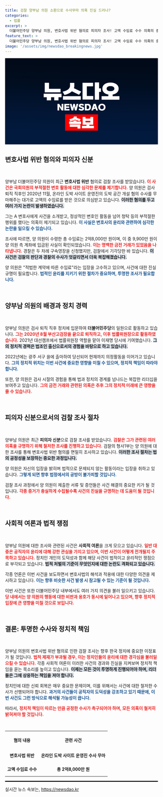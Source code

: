 ```yaml
---
title: 검찰 양부남 의원 소환으로 수사무마 의혹 진실 드러나?
categories:
  - 법률
excerpt: >
  더불어민주당 양부남 의원, 변호사법 위반 혐의로 피의자 조사! 고액 수임료 수수 의혹의 중심에 서며 사건은 점점 더 흥미진진해진다. 그의 해명과 진실은 과연 어떤 결론으로 이끌릴까?
feature_text: >
  더불어민주당 양부남 의원, 변호사법 위반 혐의로 피의자 조사! 고액 수임료 수수 의혹의 중심에 서며 사건은 점점 더 흥미진진해진다. 그의 해명과 진실은 과연 어떤 결론으로 이끌릴까?
image: '/assets/img/newsdao_breakingnews.jpg'
---
```


<p><img src="/assets/img/newsdao_breakingnews.jpg" alt="koreaapp 속보" /></p>

<h2 data-ke-size="size26">변호사법 위반 혐의와 피의자 신분</h2>

<p data-ke-size="size16">&nbsp;</p>

<p>양부남 더불어민주당 의원이 최근 <strong>변호사법 위반</strong> 혐의로 검찰 조사를 받았습니다. <b><span style="color: #ee2323;">이 사건은 국회의원의 부적절한 변호 활동에 대한 심각한 문제를 제기합니다.</span></b> 양 의원은 검사 퇴직 직후인 2020년 11월, 온라인 도박 사이트 운영진의 도박 공간 개설 혐의 수사를 무마해주는 대가로 고액의 수임료를 받은 것으로 의심받고 있습니다. <b><span style="background-color: #21538527;">이러한 혐의를 두고 여러 가지 논란이 발생하였습니다.</span></b></p>

<p>그는 A 변호사에게 사건을 소개받고, 정상적인 변호인 활동을 넘어 청탁 등의 부적절한 행위를 했다는 의혹이 제기되고 있습니다. <b><span style="color: #1a5490;">이 사실은 변호사의 윤리와 관련하여 심각한 논란을 일으킬 수 있습니다.</span></b> </p>

<p>조사에 따르면, 양 의원이 수령한 총 수임료는 2억8,000만 원이며, 이 중 9,900만 원이 양 의원 측 계좌에 입금된 사실이 확인되었습니다. <b><span style="color: #ee2323;">이는 명백한 금전 거래가 있었음을 나타냅니다.</span></b> 경찰은 두 차례 구속영장을 신청했지만, 검찰에서 기각당한 바 있습니다. <b><span style="background-color: #21538527;">이 사건은 검찰의 판단과 경찰의 수사가 엇갈리면서 더욱 복잡해졌습니다.</span></b></p>

<p>양 의원은 "적법한 계약에 따른 수임료"라는 입장을 고수하고 있으며, 사건에 대한 진실 규명이 필요합니다. <b><span style="color: #1a5490;">법적인 윤리를 지키기 위한 절차가 중요하며, 투명한 조사가 필요합니다.</span></b> </p>

<p data-ke-size="size16">&nbsp;</p>

<h2 data-ke-size="size26">양부남 의원의 배경과 정치 경력</h2>

<p data-ke-size="size16">&nbsp;</p>

<p>양부남 의원은 검사 퇴직 직후 정치에 입문하여 <strong>더불어민주당</strong>의 일원으로 활동하고 있습니다. <b><span style="color: #ee2323;">그는 2020년 8월 부산고검장을 끝으로 퇴직하고, 이후 법률위원장으로 활동하였습니다.</span></b> 2021년 대선캠프에서 법률위원장 역할을 맡아 이재명 당시에 기여했습니다. <b><span style="background-color: #21538527;">그의 정치적 경력은 법조인 출신으로서의 경험을 바탕으로 하고 있습니다.</span></b></p>

<p>2022년에는 광주 서구 을에 출마하여 당선되어 현재까지 의정활동을 이어가고 있습니다. <b><span style="color: #1a5490;">그의 정치적 위치는 이번 사건에 중요한 영향을 미칠 수 있으며, 정치적 책임이 따라야 합니다.</span></b> </p>

<p>또한, 양 의원은 검사 시절의 경험을 통해 법과 정치의 경계를 넘나드는 복잡한 리더십을 보여주고 있습니다. <b><span style="color: #ee2323;">그의 금전 거래와 관련된 의혹은 추후 그의 정치적 미래에 큰 영향을 줄 수 있습니다.</span></b> </p>

<p data-ke-size="size16">&nbsp;</p>

<h2 data-ke-size="size26">피의자 신분으로서의 검찰 조사 절차</h2>

<p data-ke-size="size16">&nbsp;</p>

<p>양부남 의원은 최근 <strong>피의자 신분</strong>으로 검찰 조사를 받았습니다. <b><span style="color: #ee2323;">검찰은 그가 관련된 여러 의혹을 규명하기 위해 철저한 조사를 진행하고 있습니다.</span></b> 검찰의 형사1부는 양 의원에 대한 조사를 통해 변호사법 위반 혐의를 면밀히 조사하고 있습니다. <b><span style="background-color: #21538527;">이러한 조사 절차는 법의 공정성을 보장하는 중요한 과정입니다.</span></b></p>

<p>양 의원은 자신의 입장을 밝히며 법적으로 문제되지 않는 활동이라는 입장을 취하고 있습니다. <b><span style="color: #1a5490;">그렇게 되면 향후 법정에서의 공방이 불가피할 것입니다.</span></b> </p>

<p>검찰 조사 과정에서 양 의원이 제출한 서류 및 증언들은 사건 해결의 중요한 키가 될 것입니다. <b><span style="color: #ee2323;">각종 증거가 충실하게 수집될수록 사건의 진실을 규명하는 데 도움이 될 것입니다.</span></b> </p>

<p data-ke-size="size16">&nbsp;</p>

<h2 data-ke-size="size26">사회적 여론과 법적 쟁점</h2>

<p data-ke-size="size16">&nbsp;</p>

<p>양부남 의원에 대한 조사와 관련된 사건은 <strong>사회적 여론</strong>을 크게 모으고 있습니다. <b><span style="color: #ee2323;">일반 대중은 공직자의 윤리에 대해 강한 관심을 가지고 있으며, 이번 사건이 어떻게 전개될지 주목하고 있습니다.</span></b> 정치인 개인의 도덕성과 함께 해당 사건이 법적이고 윤리적인 쟁점으로 부각되고 있습니다. <b><span style="background-color: #21538527;">법적 처벌의 기준이 무엇인지에 대한 논란도 격화되고 있습니다.</span></b></p>

<p>각종 언론은 이번 사건을 보도하면서 변호사법의 해석과 적용에 대한 다양한 의견을 제시하고 있습니다. <b><span style="color: #1a5490;">이는 향후 비슷한 사건 발생 시 참고될 수 있는 기준이 될 것입니다.</span></b> </p>

<p>이번 사건은 또한 더불어민주당 내부에서도 여러 가지 의견을 불러 일으키고 있습니다. <b><span style="color: #ee2323;">당 내에서는 양 의원의 행동에 대한 비판과 옹호가 동시에 일어나고 있으며, 향후 정치적 입장에 큰 영향을 미칠 것으로 보입니다.</span></b></p>

<p data-ke-size="size16">&nbsp;</p>

<h2 data-ke-size="size26">결론: 투명한 수사와 정치적 책임</h2>

<p data-ke-size="size16">&nbsp;</p>

<p>양부남 의원의 변호사법 위반 혐의로 인한 검찰 조사는 향후 한국 정치에 중요한 이정표가 될 것입니다. <b><span style="color: #ee2323;">법적 제재가 부과될 경우, 이는 정치인들의 윤리에 대한 경각심을 불러일으킬 수 있습니다.</span></b> 각종 사회적 여론이 이러한 사건의 경과와 진실을 지켜보며 정치적 책임을 묻는 목소리를 높이고 있습니다. <b><span style="background-color: #21538527;">이제는 모든 것이 투명하게 진행되어야 하며, 리더들은 그에 상응하는 책임을 져야 합니다.</span></b></p>

<p>정치인에 대한 신뢰 회복은 매우 중요한 문제이며, 이를 위해서는 사건에 대한 철저한 수사가 선행되어야 합니다. <b><span style="color: #1a5490;">과거의 사건들이 공직자의 도덕성을 강조하고 있기 때문에, 이번 사건도 그런 방식으로 해석될 가능성이 큽니다.</span></b></p>

<p>따라서, <b><span style="color: #ee2323;">정치적 책임이 따르는 만큼 공정한 수사가 촉구되어야 하며, 모든 의혹이 철저히 밝혀져야 할 것입니다.</span></b> </p>

<p data-ke-size="size16">&nbsp;</p>

<table style="width: 100%; border-collapse: collapse;">
    <tr>
        <th style="text-align: center; height: 50px;"><b>혐의 내용</b></th>
        <th style="text-align: center; height: 50px;"><b>관련 사건</b></th>
    </tr>
    <tr>
        <td style="text-align: center; height: 40px;"><b>변호사법 위반</b></td>
        <td style="text-align: center; height: 40px;"><b>온라인 도박 사이트 운영진 수사 무마</b></td>
    </tr>
    <tr>
        <td style="text-align: center; height: 40px;"><b>고액 수임료 수수</b></td>
        <td style="text-align: center; height: 40px;"><b>총 2억8,000만 원</b></td>
    </tr>
</table>

<hr style="border: 1px solid #000;"/>
실시간 뉴스 속보는, <a href="https://newsdao.kr" rel="dofollow">https://newsdao.kr</a>


